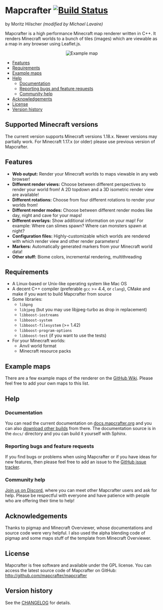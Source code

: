 # Mapcrafter [![Build Status](https://travis-ci.org/mapcrafter/mapcrafter.svg?branch=master)](https://travis-ci.org/mapcrafter/mapcrafter)

by Moritz Hilscher
*(modified by Michael Lavaire)*

Mapcrafter is a high performance Minecraft map renderer written in C++. It renders
Minecraft worlds to a bunch of tiles (images) which are viewable as a map in any browser
using Leaflet.js.

<p align="center">
  <img src="https://i.imgur.com/WyKXrgO.png" alt="Example map">
</p>

<!-- TOC -->

- [Features](#features)
- [Requirements](#requirements)
- [Example maps](#example-maps)
- [Help](#help)
  - [Documentation](#documentation)
  - [Reporting bugs and feature requests](#reporting-bugs-and-feature-requests)
  - [Community help](#community-help)
- [Acknowledgements](#acknowledgements)
- [License](#license)
- [Version history](#version-history)

<!-- /TOC -->

## Supported Minecraft versions

The current version supports Minecraft versions 1.18.x. Newer versions may partially work.
For Minecraft 1.17.x (or older) please use previous version of Mapcrafter.

## Features

- **Web output:** Render your Minecraft worlds to maps viewable in any web browser!
- **Different render views:** Choose between different perspectives to render your world
  from! A 2D topdown and a 3D isometric render view are available!
- **Different rotations:** Choose from four different rotations to render your worlds from!
- **Different render modes:** Choose between different render modes like day, night and cave
  for your maps!
- **Different overlays:** Show additional information on your map! For example: Where can
  slimes spawn? Where can monsters spawn at night?
- **Configuration files:** Highly-customizable which worlds are rendered with which render
  view and other render parameters!
- **Markers:** Automatically generated markers from your Minecraft world data!
- **Other stuff:** Biome colors, incremental rendering, multithreading

## Requirements

- A Linux-based or Unix-like operating system like Mac OS
- A decent C++ compiler (preferable `gcc` >= 4.4, or `clang`), CMake and make if you want
  to build Mapcrafter from source
- Some libraries:
  - `libpng`
  - `libjpeg` (but you may use libjpeg-turbo as drop in replacement)
  - `libboost-iostreams`
  - `libboost-system`
  - `libboost-filesystem` (>= 1.42)
  - `libboost-program-options`
  - `libboost-test` (if you want to use the tests)
- For your Minecraft worlds:
  - Anvil world format
  - Minecraft resource packs

## Example maps

There are a few example maps of the renderer on the
[GitHub Wiki](https://github.com/mapcrafter/mapcrafter/wiki/Example-maps).
Please feel free to add your own maps to this list.

## Help

### Documentation

You can read the current documentation on [docs.mapcrafter.org](http://docs.mapcrafter.org)
and you can also [download other builds](https://readthedocs.org/projects/mapcrafter/downloads/)
from there. The documentation source is in the `docs/` directory and you can build it
yourself with Sphinx.

### Reporting bugs and feature requests

If you find bugs or problems when using Mapcrafter or if you have ideas for new
features, then please feel free to add an issue to the [GitHub issue
tracker](https://github.com/mapcrafter/mapcrafter/issues).

### Community help

[Join us on Discord](https://discord.gg/QNe8jXT), where you can meet other Mapcrafter users
and ask for help. Please be respectful with everyone and have patience with people who are
offering their time to help!

## Acknowledgements

Thanks to pigmap and Minecraft Overviewer, whose documentations and source code
were very helpful. I also used the alpha blending code of pigmap and some maps
stuff of the template from Minecraft Overviewer.

## License

Mapcrafter is free software and available under the GPL license.  You can
access the latest source code of Mapcrafter on GitHub:
http://github.com/mapcrafter/mapcrafter

## Version history

See the [CHANGELOG](./CHANGELOG.md) for details.
